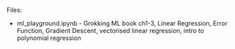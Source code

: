 Files:
* ml_playground.ipynb - Grokking ML book ch1-3, Linear Regression, Error Function, Gradient Descent, vectorised linear regression, intro to polynomial regression
